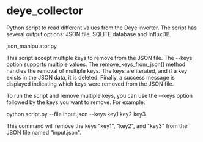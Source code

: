 # deye_collector
Python script to read different values from the Deye inverter. The script has several output options: JSON file, SQLlTE database and InfluxDB.



json_manipulator.py

This script accept multiple keys to remove from the JSON file. The --keys option supports multiple values. The remove_keys_from_json() method handles the removal of multiple keys. The keys are iterated, and if a key exists in the JSON data, it is deleted. Finally, a success message is displayed indicating which keys were removed from the JSON file.

To run the script and remove multiple keys, you can use the --keys option followed by the keys you want to remove. For example:

python script.py --file input.json --keys key1 key2 key3

This command will remove the keys "key1", "key2", and "key3" from the JSON file named "input.json".
